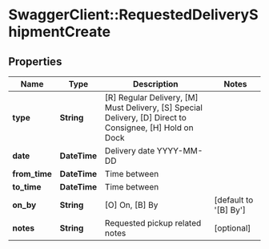 # SwaggerClient::RequestedDeliveryShipmentCreate

## Properties
Name | Type | Description | Notes
------------ | ------------- | ------------- | -------------
**type** | **String** |           [R] Regular Delivery,          [M] Must Delivery,          [S] Special Delivery,          [D] Direct to Consignee,          [H] Hold on Dock       | 
**date** | **DateTime** | Delivery date YYYY-MM-DD | 
**from_time** | **DateTime** | Time between | 
**to_time** | **DateTime** | Time between | 
**on_by** | **String** |           [O] On,           [B] By           | [default to &#x27;[B] By&#x27;]
**notes** | **String** | Requested pickup related notes | [optional] 

